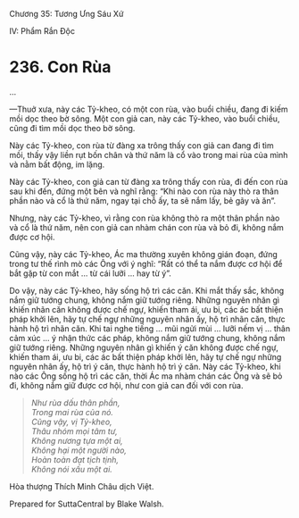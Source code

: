  

Chương 35: Tương Ưng Sáu Xứ

IV: Phẩm Rắn Ðộc

# 236\. Con Rùa

…

—Thuở xưa, này các Tỷ-kheo, có một con rùa, vào buổi chiều, đang đi kiếm mồi dọc theo bờ sông. Một con giả can, này các Tỷ-kheo, vào buổi chiều, cũng đi tìm mồi dọc theo bờ sông.

Này các Tỷ-kheo, con rùa từ đàng xa trông thấy con giả can đang đi tìm mồi, thấy vậy liền rụt bốn chân và thứ năm là cổ vào trong mai rùa của mình và nằm bất động, im lặng.

Này các Tỷ-kheo, con giả can từ đàng xa trông thấy con rùa, đi đến con rùa sau khi đến, đứng một bên và nghĩ rằng: “Khi nào con rùa này thò ra thân phần nào và cổ là thứ năm, ngay tại chỗ ấy, ta sẽ nắm lấy, bẻ gãy và ăn”.

Nhưng, này các Tỷ-kheo, vì rằng con rùa không thò ra một thân phần nào và cổ là thứ năm, nên con giả can nhàm chán con rùa và bỏ đi, không nắm được cơ hội.

Cũng vậy, này các Tỷ-kheo, Ác ma thường xuyên không gián đoạn, đứng trong tư thế rình mò các Ông với ý nghĩ: “Rất có thể ta nắm được cơ hội để bắt gặp từ con mắt … từ cái lưỡi … hay từ ý”.

Do vậy, này các Tỷ-kheo, hãy sống hộ trì các căn. Khi mắt thấy sắc, không nắm giữ tướng chung, không nắm giữ tướng riêng. Những nguyên nhân gì khiến nhãn căn không được chế ngự, khiến tham ái, ưu bi, các ác bất thiện pháp khởi lên, hãy tự chế ngự những nguyên nhân ấy, hộ trì nhãn căn, thực hành hộ trì nhãn căn. Khi tai nghe tiếng … mũi ngửi mùi … lưỡi nếm vị … thân cảm xúc … ý nhận thức các pháp, không nắm giữ tướng chung, không nắm giữ tướng riêng. Những nguyên nhân gì khiến ý căn không được chế ngự, khiến tham ái, ưu bi, các ác bất thiện pháp khởi lên, hãy tự chế ngự những nguyên nhân ấy, hộ trì ý căn, thực hành hộ trì ý căn. Này các Tỷ-kheo, khi nào các Ông sống hộ trì các căn, thời Ác ma nhàm chán các Ông và sẽ bỏ đi, không nắm giữ được cơ hội, như con giả can đối với con rùa.

> _Như rùa dấu thân phần,  
> Trong mai rùa của nó.  
> Cũng vậy, vị Tỷ-kheo,  
> Thâu nhóm mọi tâm tư,  
> Không nương tựa một ai,  
> Không hại một người nào,  
> Hoàn toàn đạt tịch tịnh,  
> Không nói xấu một ai._

Hòa thượng Thích Minh Châu dịch Việt.

Prepared for SuttaCentral by Blake Walsh.